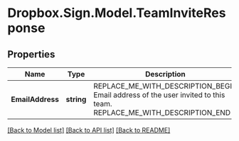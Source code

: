 # Dropbox.Sign.Model.TeamInviteResponse

## Properties

Name | Type | Description | Notes
------------ | ------------- | ------------- | -------------
**EmailAddress** | **string** | REPLACE_ME_WITH_DESCRIPTION_BEGIN Email address of the user invited to this team. REPLACE_ME_WITH_DESCRIPTION_END | [optional] **TeamId** | **string** | REPLACE_ME_WITH_DESCRIPTION_BEGIN Id of the team. REPLACE_ME_WITH_DESCRIPTION_END | [optional] **Role** | **string** | REPLACE_ME_WITH_DESCRIPTION_BEGIN Role of the user invited to this team. REPLACE_ME_WITH_DESCRIPTION_END | [optional] **SentAt** | **int** | REPLACE_ME_WITH_DESCRIPTION_BEGIN Timestamp when the invitation was sent. REPLACE_ME_WITH_DESCRIPTION_END | [optional] **RedeemedAt** | **int** | REPLACE_ME_WITH_DESCRIPTION_BEGIN Timestamp when the invitation was redeemed. REPLACE_ME_WITH_DESCRIPTION_END | [optional] **ExpiresAt** | **int** | REPLACE_ME_WITH_DESCRIPTION_BEGIN Timestamp when the invitation is expiring. REPLACE_ME_WITH_DESCRIPTION_END | [optional] 

[[Back to Model list]](../README.md#documentation-for-models) [[Back to API list]](../README.md#documentation-for-api-endpoints) [[Back to README]](../README.md)

